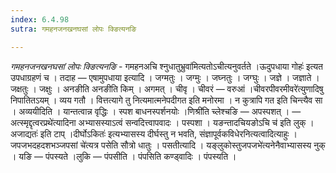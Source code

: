 ```yaml
---
index: 6.4.98
sutra: गमहनजनखनघसां लोपः क्ङित्यनङि

---
```

_गमहनजनखनघसां लोपः क्ङित्यनङि_ - गमहनअचि श्नुधातुभ्रुवा॑मित्यतोऽचीत्यनुवर्तते ।ऊदुपधाया गोहः॑ इत्यत उपधाग्रहणं च । तदाह —  एषामुपधाया इत्यादि । जग्मतुः । जग्मुः । जघ्नतुः । जग्घुः । जज्ञे । जज्ञाते । जक्षतुः । जक्षुः । अनङीति अनङीति किम्  । अगमत् । चीवृ । चीवरं —  वरुआं ।चीवरपीवरमीवरे॑त्युणादिषु निपातितऽयम् । व्यय गतौ । वित्तत्यागे तु नित्यमात्मनेपदीगत इति मनोरमा । न कुत्रापि गत इति चिन्त्यैव सा । अव्ययीदिति । यान्तत्वान्न वृद्धिः । स्पश बाधनस्पर्शनयोः ।णिश्री॑ति च्लेश्चङि — अपस्पशत् ।  — अत्स्मृद्दृत्वरप्रथे॑त्यादिना अभ्यासस्याऽत्वं सन्वदित्त्वापवादः । पस्पशा । यङन्तादचियङोऽचि च॑ इति लुक् ।अजाद्यतः॑ इति टाप् ।दीर्घोऽकितः॑ इत्यभ्यासस्य दीर्घस्तु न भवति, संज्ञापूर्वकविधेरनित्यत्वादित्याहुः ।जपजभदहदशभञ्जपसां चे॑त्यत्र पसेति सौत्रो धातुः । पसतीत्यादि । यङ्लुकोस्तुजपजभे॑त्यनेनैवाभ्यासस्य नुक् । यङि —  पंपस्यते ।लुकि  — पंपसीति । पंपसिति कण्ड्वादिः । पंपस्यति ।